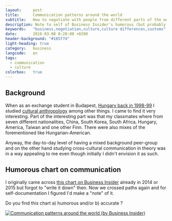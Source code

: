 ```yaml
---
layout:     post
title:      Communication patterns around the world
subtitle:   How to negotiate with people from different parts of the world
description: Note to self of Business Insider's humorous (but probably realistic) chart on negotiation styles around the world. 
keywords:   "business,negotiation,culture,culture differences,customs"
date:       2016-03-08 8:20:00 +0200
header-background: "#185f7d"
light-heading: true
category:   business
langcode:   en
tags:
  - communication
  - culture
colorbox:   true
---
```


## Background

When as an exchange student in Budapest, [Hungary back in 1998-99](http://ggis.hu) I studied [cultural anthropology](https://en.wikipedia.org/wiki/Cultural_anthropology) among other things. I came to find it very interesting. Part of the interesting part was that my classmates where from seven different nationalities, China, South Korea, South Africa, Hungary, America, Taiwan and one other Finn. There were also mixes of the forementioned like Hungarian-American.

Anyway, the day-to-day level of having a mixed background peer-group and on the other hand studying cross-cultural communication in theory was in a way appealing to me even though initially I didn't envision it as such.

## Humorous chart on communication

I originally came across [this chart on Business Insider](http://uk.businessinsider.com/communication-charts-around-the-world-2014-3) already in 2014 or 2015 but forgot to "write it down" then. Now we crossed paths again and for self-documentation I figured I'd make a "note" of it.

Do you find this chart a) humorous and/or b) accurate ? 

<a href="http://static6.uk.businessinsider.com/image/54a192d8dd089572438b457d-1200-5015/communication%20patterns%20charts_03.jpg" class="colorbox"><img alt="Communication patterns around the world (by Business Insider)" src="http://static6.uk.businessinsider.com/image/54a192d8dd089572438b457d-1200-5015/communication%20patterns%20charts_03.jpg" /></a>